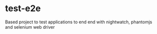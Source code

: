 # test-e2e
Based project to test applications to end end with nightwatch, phantomjs and selenium web driver

